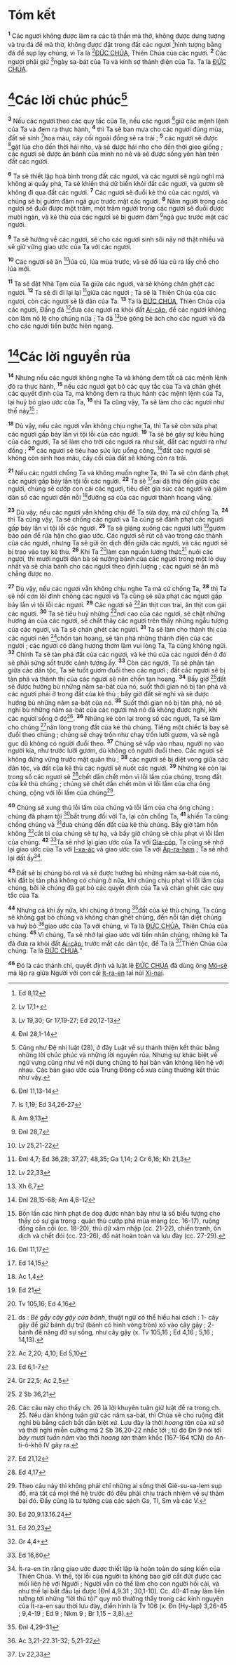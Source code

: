 # Tóm kết
<sup><b>1</b></sup> Các ngươi không được làm ra các tà thần mà thờ, không được dựng tượng và trụ đá để mà thờ, không được đặt trong đất các ngươi [^1@-d5167a8e-3a9c-4524-a099-146765dbec44]hình tượng bằng đá để sụp lạy chúng, vì Ta là [^2@-d5167a8e-3a9c-4524-a099-146765dbec44][ĐỨC CHÚA](), Thiên Chúa của các ngươi. <sup><b>2</b></sup> Các ngươi phải giữ [^3@-d5167a8e-3a9c-4524-a099-146765dbec44]ngày sa-bát của Ta và kính sợ thánh điện của Ta. Ta là [ĐỨC CHÚA]().

# [^4@-d5167a8e-3a9c-4524-a099-146765dbec44]Các lời chúc phúc[^1-d5167a8e-3a9c-4524-a099-146765dbec44]
<sup><b>3</b></sup> Nếu các ngươi theo các quy tắc của Ta, nếu các ngươi [^5@-d5167a8e-3a9c-4524-a099-146765dbec44]giữ các mệnh lệnh của Ta và đem ra thực hành, <sup><b>4</b></sup> thì Ta sẽ ban mưa cho các ngươi đúng mùa, đất sẽ sinh [^6@-d5167a8e-3a9c-4524-a099-146765dbec44]hoa màu, cây cối ngoài đồng sẽ ra trái ; <sup><b>5</b></sup> các ngươi sẽ được [^7@-d5167a8e-3a9c-4524-a099-146765dbec44]gặt lúa cho đến thời hái nho, và sẽ được hái nho cho đến thời gieo giống ; các ngươi sẽ được ăn bánh của mình no nê và sẽ được sống yên hàn trên đất các ngươi.

<sup><b>6</b></sup> Ta sẽ thiết lập hoà bình trong đất các ngươi, và các ngươi sẽ ngủ nghỉ mà không ai quấy phá, Ta sẽ khiến thú dữ biến khỏi đất các ngươi, và gươm sẽ không đi qua đất các ngươi. <sup><b>7</b></sup> Các ngươi sẽ đuổi kẻ thù của các ngươi, và chúng sẽ bị gươm đâm ngã gục trước mặt các ngươi. <sup><b>8</b></sup> Năm người trong các ngươi sẽ đuổi được một trăm, một trăm người trong các ngươi sẽ đuổi được mười ngàn, và kẻ thù của các ngươi sẽ bị gươm đâm [^8@-d5167a8e-3a9c-4524-a099-146765dbec44]ngã gục trước mặt các ngươi.

<sup><b>9</b></sup> Ta sẽ hướng về các ngươi, sẽ cho các ngươi sinh sôi nảy nở thật nhiều và sẽ giữ vững giao ước của Ta với các ngươi.

<sup><b>10</b></sup> Các ngươi sẽ ăn [^9@-d5167a8e-3a9c-4524-a099-146765dbec44]lúa cũ, lúa mùa trước, và sẽ đổ lúa cũ ra lấy chỗ cho lúa mới.

<sup><b>11</b></sup> Ta sẽ đặt Nhà Tạm của Ta giữa các ngươi, và sẽ không chán ghét các ngươi. <sup><b>12</b></sup> Ta sẽ đi đi lại lại [^10@-d5167a8e-3a9c-4524-a099-146765dbec44]giữa các ngươi ; Ta sẽ là Thiên Chúa của các ngươi, còn các ngươi sẽ là dân của Ta. <sup><b>13</b></sup> Ta là [ĐỨC CHÚA](), Thiên Chúa của các ngươi, Đấng đã [^11@-d5167a8e-3a9c-4524-a099-146765dbec44]đưa các ngươi ra khỏi đất [Ai-cập](), để các ngươi không còn làm nô lệ cho chúng nữa ; Ta đã [^12@-d5167a8e-3a9c-4524-a099-146765dbec44]bẻ gông bẻ ách cho các ngươi và đã cho các ngươi tiến bước hiên ngang.

# [^13@-d5167a8e-3a9c-4524-a099-146765dbec44]Các lời nguyền rủa
<sup><b>14</b></sup> Nhưng nếu các ngươi không nghe Ta và không đem tất cả các mệnh lệnh đó ra thực hành, <sup><b>15</b></sup> nếu các ngươi gạt bỏ các quy tắc của Ta và chán ghét các quyết định của Ta, mà không đem ra thực hành các mệnh lệnh của Ta, lại huỷ bỏ giao ước của Ta, <sup><b>16</b></sup> thì Ta cũng vậy, Ta sẽ làm cho các ngươi như thế này[^2-d5167a8e-3a9c-4524-a099-146765dbec44] :

<sup><b>18</b></sup> Dù vậy, nếu các ngươi vẫn không chịu nghe Ta, thì Ta sẽ còn sửa phạt các ngươi gấp bảy lần vì tội lỗi của các ngươi. <sup><b>19</b></sup> Ta sẽ bẻ gãy sự kiêu hùng của các ngươi, Ta sẽ làm cho trời các ngươi ra như sắt, đất các ngươi ra như đồng ; <sup><b>20</b></sup> các ngươi sẽ tiêu hao sức lực uổng công, [^14@-d5167a8e-3a9c-4524-a099-146765dbec44]đất các ngươi sẽ không còn sinh hoa màu, cây cối của đất sẽ không còn ra trái.

<sup><b>21</b></sup> Nếu các ngươi chống Ta và không muốn nghe Ta, thì Ta sẽ còn đánh phạt các ngươi gấp bảy lần tội lỗi các ngươi. <sup><b>22</b></sup> Ta sẽ [^15@-d5167a8e-3a9c-4524-a099-146765dbec44]sai dã thú đến giữa các ngươi, chúng sẽ cướp con cái các ngươi, tiêu diệt gia súc các ngươi và giảm dân số các ngươi đến nỗi [^16@-d5167a8e-3a9c-4524-a099-146765dbec44]đường sá của các ngươi thành hoang vắng.

<sup><b>23</b></sup> Dù vậy, nếu các ngươi vẫn không chịu để Ta sửa dạy, mà cứ chống Ta, <sup><b>24</b></sup> thì Ta cũng vậy, Ta sẽ chống các ngươi và Ta cũng sẽ đánh phạt các ngươi gấp bảy lần vì tội lỗi các ngươi. <sup><b>25</b></sup> Ta sẽ giáng xuống các ngươi lưỡi [^17@-d5167a8e-3a9c-4524-a099-146765dbec44]gươm báo oán để rửa hận cho giao ước. Các ngươi sẽ rút cả vào trong các thành của các ngươi, nhưng Ta sẽ gửi ôn dịch đến giữa các ngươi, và các ngươi sẽ bị trao vào tay kẻ thù. <sup><b>26</b></sup> Khi Ta [^18@-d5167a8e-3a9c-4524-a099-146765dbec44]làm cạn nguồn lương thực[^3-d5167a8e-3a9c-4524-a099-146765dbec44] nuôi các ngươi, thì mười người đàn bà sẽ nướng bánh của các ngươi trong một lò duy nhất và sẽ chia bánh cho các ngươi theo định lượng ; các ngươi sẽ ăn mà chẳng được no.

<sup><b>27</b></sup> Dù vậy, nếu các ngươi vẫn không chịu nghe Ta mà cứ chống Ta, <sup><b>28</b></sup> thì Ta sẽ nổi cơn lôi đình chống các ngươi và Ta cũng sẽ sửa phạt các ngươi gấp bảy lần vì tội lỗi các ngươi. <sup><b>29</b></sup> Các ngươi sẽ [^19@-d5167a8e-3a9c-4524-a099-146765dbec44]ăn thịt con trai, ăn thịt con gái các ngươi. <sup><b>30</b></sup> Ta sẽ tiêu huỷ những [^20@-d5167a8e-3a9c-4524-a099-146765dbec44]nơi cao của các ngươi, sẽ chặt những hương án của các ngươi, sẽ chất thây các ngươi trên thây những ngẫu tượng của các ngươi, và Ta sẽ chán ghét các ngươi. <sup><b>31</b></sup> Ta sẽ làm cho thành thị của các ngươi nên [^21@-d5167a8e-3a9c-4524-a099-146765dbec44]chốn tan hoang, sẽ tàn phá những thánh điện của các ngươi ; các ngươi có dâng hương thơm làm vui lòng Ta, Ta cũng không ngửi. <sup><b>32</b></sup> Chính Ta sẽ tàn phá đất của các ngươi, và kẻ thù của các ngươi đến ở đó sẽ phải sửng sốt trước cảnh tượng ấy. <sup><b>33</b></sup> Còn các ngươi, Ta sẽ phân tán giữa các dân tộc, Ta sẽ tuốt gươm đuổi theo các ngươi ; đất các ngươi sẽ bị tàn phá và thành thị của các ngươi sẽ nên chốn tan hoang. <sup><b>34</b></sup> Bấy giờ [^22@-d5167a8e-3a9c-4524-a099-146765dbec44]đất sẽ được hưởng bù những năm sa-bát của nó, suốt thời gian nó bị tàn phá và các ngươi phải ở trong đất của kẻ thù ; bấy giờ đất sẽ nghỉ và sẽ được hưởng bù những năm sa-bát của nó. <sup><b>35</b></sup> Suốt thời gian nó bị tàn phá, nó sẽ nghỉ bù những năm sa-bát của các ngươi mà nó đã không được nghỉ, khi các ngươi sống ở đó[^4-d5167a8e-3a9c-4524-a099-146765dbec44]. <sup><b>36</b></sup> Những kẻ còn lại trong số các ngươi, Ta sẽ làm cho chúng [^23@-d5167a8e-3a9c-4524-a099-146765dbec44]nản lòng trong đất của kẻ thù chúng. Tiếng một chiếc lá bay sẽ đuổi theo chúng ; chúng sẽ chạy trốn như chạy trốn lưỡi gươm, và sẽ ngã gục dù không có người đuổi theo. <sup><b>37</b></sup> Chúng sẽ vấp vào nhau, người nọ vào người kia, như trước lưỡi gươm, dù không có người đuổi theo. Các ngươi sẽ không đứng vững trước mặt quân thù ; <sup><b>38</b></sup> các ngươi sẽ bị diệt vong giữa các dân tộc, và đất của kẻ thù các ngươi sẽ nuốt các ngươi. <sup><b>39</b></sup> Những kẻ còn lại trong số các ngươi sẽ [^24@-d5167a8e-3a9c-4524-a099-146765dbec44]chết dần chết mòn vì lỗi lầm của chúng, trong đất của kẻ thù chúng ; chúng sẽ chết dần chết mòn vì lỗi lầm của cha ông chúng, cộng với lỗi lầm của chúng[^5-d5167a8e-3a9c-4524-a099-146765dbec44].

<sup><b>40</b></sup> Chúng sẽ xưng thú lỗi lầm của chúng và lỗi lầm của cha ông chúng : chúng đã phạm tội [^25@-d5167a8e-3a9c-4524-a099-146765dbec44]bất trung đối với Ta, lại còn chống Ta, <sup><b>41</b></sup> khiến Ta cũng chống chúng và [^26@-d5167a8e-3a9c-4524-a099-146765dbec44]đưa chúng đến đất của kẻ thù chúng. Bấy giờ tâm hồn không [^27@-d5167a8e-3a9c-4524-a099-146765dbec44]cắt bì của chúng sẽ tự hạ, và bấy giờ chúng sẽ chịu phạt vì lỗi lầm của chúng. <sup><b>42</b></sup> [^28@-d5167a8e-3a9c-4524-a099-146765dbec44]Ta sẽ nhớ lại giao ước của Ta với [Gia-cóp](), Ta cũng sẽ nhớ lại giao ước của Ta với [I-xa-ác]() và giao ước của Ta với [Áp-ra-ham]() ; Ta sẽ nhớ lại đất ấy[^6-d5167a8e-3a9c-4524-a099-146765dbec44].

<sup><b>43</b></sup> Đất sẽ bị chúng bỏ rơi và sẽ được hưởng bù những năm sa-bát của nó, khi đất bị tàn phá không có chúng ở nữa, khi chúng chịu phạt vì lỗi lầm của chúng, bởi lẽ chúng đã gạt bỏ các quyết định của Ta và chán ghét các quy tắc của Ta.

<sup><b>44</b></sup> Nhưng cả khi ấy nữa, khi chúng ở trong [^29@-d5167a8e-3a9c-4524-a099-146765dbec44]đất của kẻ thù chúng, Ta cũng sẽ không gạt bỏ chúng và không chán ghét chúng, đến nỗi tận diệt chúng và huỷ bỏ [^30@-d5167a8e-3a9c-4524-a099-146765dbec44]giao ước của Ta với chúng, vì Ta là [ĐỨC CHÚA](), Thiên Chúa của chúng. <sup><b>45</b></sup> Vì chúng, Ta sẽ nhớ lại giao ước với tiền nhân chúng, những kẻ Ta đã đưa ra khỏi đất [Ai-cập](), trước mắt các dân tộc, để Ta là [^31@-d5167a8e-3a9c-4524-a099-146765dbec44]Thiên Chúa của chúng. Ta là [ĐỨC CHÚA]().”

<sup><b>46</b></sup> Đó là các thánh chỉ, quyết định và luật lệ [ĐỨC CHÚA]() đã dùng ông [Mô-sê]() mà lập ra giữa Người với con cái [Ít-ra-en]() tại núi [Xi-nai]().

[^1-d5167a8e-3a9c-4524-a099-146765dbec44]: Cũng như Đệ nhị luật (28), ở đây Luật về sự thánh thiện kết thúc bằng những lời chúc phúc và những lời nguyền rủa. Nhưng sự khác biệt về ngữ vựng cũng như về nội dung chứng tỏ hai bản văn không liên hệ với nhau. Các bản giao ước của Trung Đông cổ xưa cũng thường kết thúc như vậy.
[^2-d5167a8e-3a9c-4524-a099-146765dbec44]: Bốn lần các hình phạt đe doạ được nhân bảy như là số biểu tượng cho thấy có sự gia trọng : quân thù cướp phá mùa màng (cc. 16-17), ruộng đồng cằn cỗi (cc. 18-20), thú dữ xâm nhập (cc. 21-22), chiến tranh, ôn dịch và chết đói (cc. 23-26), đổ nát hoàn toàn và lưu đày (cc. 27-29).
[^3-d5167a8e-3a9c-4524-a099-146765dbec44]: ds : *Bẻ gẫy cây gậy của bánh*, thuật ngữ có thể hiểu hai cách : 1- cây gậy để giữ bánh dự trữ (bánh có hình vòng tròn) xỏ vào cây gậy ; 2- bánh để nâng đỡ sự sống, như cây gậy (x. Tv 105,16 ; Ed 4,16 ; 5,16 ; 14,13).
[^4-d5167a8e-3a9c-4524-a099-146765dbec44]: Các câu này cho thấy ch. 26 là lời khuyên tuân giữ luật đề ra trong ch. 25. Nếu dân không tuân giữ các năm sa-bát, thì Chúa sẽ cho ruộng đất nghỉ bù bằng cách bắt dân biệt xứ. Lưu đày là thời *hoang tàn* của xứ sở và thời nghỉ miễn cưỡng mà 2 Sb 36,20-22 nhắc tới ; từ đó Đn 9 nói tới *bảy mươi tuần năm* vào thời *hoang tàn* thảm khốc (167-164 tCN) do An-ti-ô-khô IV gây ra.
[^5-d5167a8e-3a9c-4524-a099-146765dbec44]: Theo câu này thì không phải chỉ những ai sống thời Giê-su-sa-lem sụp đổ, mà tất cả mọi thế hệ trước đó đều phải chịu trách nhiệm về sự thảm bại đó. Đấy cũng là tư tưởng của các sách Gs, Tl, Sm và các V.
[^6-d5167a8e-3a9c-4524-a099-146765dbec44]: Ít-ra-en tin rằng giao ước được thiết lập là hoàn toàn do sáng kiến của Thiên Chúa. Vì thế, tội lỗi của người ta không bao giờ cắt đứt được các mối liên hệ với Người ; Người vẫn có thể làm cho con người hối cải, và như thế lại bắt đầu lại được (Đnl 4,9.31 ; 30,1-10). Cc. 40-41 này làm liên tưởng tới những “lời thú tội” quy mô thường thấy trong các kinh nguyện của Ít-ra-en sau thời lưu đày, điển hình là Tv 106 (x. Đn (Hy-lạp) 3,26-45 ; 9,4-19 ; Ed 9 ; Nkm 9 ; Br 1,15 – 3,8).
[^1@-d5167a8e-3a9c-4524-a099-146765dbec44]: Ed 8,12
[^2@-d5167a8e-3a9c-4524-a099-146765dbec44]: Lv 17,1+
[^3@-d5167a8e-3a9c-4524-a099-146765dbec44]: Lv 19,30; Gr 17,19-27; Ed 20,12-13
[^4@-d5167a8e-3a9c-4524-a099-146765dbec44]: Đnl 28,1-14
[^5@-d5167a8e-3a9c-4524-a099-146765dbec44]: Đnl 11,13-14
[^6@-d5167a8e-3a9c-4524-a099-146765dbec44]: Is 1,19; Ed 34,26-27
[^7@-d5167a8e-3a9c-4524-a099-146765dbec44]: Am 9,13
[^8@-d5167a8e-3a9c-4524-a099-146765dbec44]: Đnl 28,7
[^9@-d5167a8e-3a9c-4524-a099-146765dbec44]: Lv 25,21-22
[^10@-d5167a8e-3a9c-4524-a099-146765dbec44]: Đnl 4,7; Ed 36,28; 37,27; 48,35; Ga 1,14; 2 Cr 6,16; Kh 21,3
[^11@-d5167a8e-3a9c-4524-a099-146765dbec44]: Lv 22,33
[^12@-d5167a8e-3a9c-4524-a099-146765dbec44]: Xh 6,7
[^13@-d5167a8e-3a9c-4524-a099-146765dbec44]: Đnl 28,15-68; Am 4,6-12
[^14@-d5167a8e-3a9c-4524-a099-146765dbec44]: Đnl 11,17
[^15@-d5167a8e-3a9c-4524-a099-146765dbec44]: Ed 14,15
[^16@-d5167a8e-3a9c-4524-a099-146765dbec44]: Ac 1,4
[^17@-d5167a8e-3a9c-4524-a099-146765dbec44]: Ed 21
[^18@-d5167a8e-3a9c-4524-a099-146765dbec44]: Tv 105,16; Ed 4,16
[^19@-d5167a8e-3a9c-4524-a099-146765dbec44]: Ac 2,20; 4,10; Ed 5,10
[^20@-d5167a8e-3a9c-4524-a099-146765dbec44]: Ed 6,1-7
[^21@-d5167a8e-3a9c-4524-a099-146765dbec44]: Gr 22,5; Ac 2,5
[^22@-d5167a8e-3a9c-4524-a099-146765dbec44]: 2 Sb 36,21
[^23@-d5167a8e-3a9c-4524-a099-146765dbec44]: Ed 21,12
[^24@-d5167a8e-3a9c-4524-a099-146765dbec44]: Ed 4,17
[^25@-d5167a8e-3a9c-4524-a099-146765dbec44]: Ed 20,9.13.16.24
[^26@-d5167a8e-3a9c-4524-a099-146765dbec44]: Ed 20,23
[^27@-d5167a8e-3a9c-4524-a099-146765dbec44]: Gr 4,4+
[^28@-d5167a8e-3a9c-4524-a099-146765dbec44]: Ed 16,60
[^29@-d5167a8e-3a9c-4524-a099-146765dbec44]: Đnl 4,29-31
[^30@-d5167a8e-3a9c-4524-a099-146765dbec44]: Ac 3,21-22.31-32; 5,21-22
[^31@-d5167a8e-3a9c-4524-a099-146765dbec44]: Lv 22,33